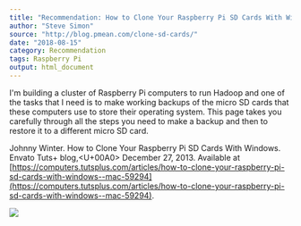 ```yaml
---
title: "Recommendation: How to Clone Your Raspberry Pi SD Cards With Windows"
author: "Steve Simon"
source: "http://blog.pmean.com/clone-sd-cards/"
date: "2018-08-15"
category: Recommendation
tags: Raspberry Pi
output: html_document
---
```


I'm building a cluster of Raspberry Pi computers to run Hadoop and one
of the tasks that I need is to make working backups of the micro SD
cards that these computers use to store their operating system. This
page takes you carefully through all the steps you need to make a backup
and then to restore it to a different micro SD card.

<!---More--->

Johnny Winter. How to Clone Your Raspberry Pi SD Cards With Windows.
Envato Tuts+ blog,<U+00A0> December 27, 2013. Available at
[https://computers.tutsplus.com/articles/how-to-clone-your-raspberry-pi-sd-cards-with-windows--mac-59294](https://computers.tutsplus.com/articles/how-to-clone-your-raspberry-pi-sd-cards-with-windows--mac-59294).

![](../../../web/images/clone-sd-cards01.png)




